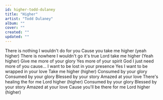 ```yaml
---
id: higher-todd-dulaney
title: "Higher"
artist: "Todd Dulaney"
album: ""
cover: ""
created: ""
updated: ""
---
```


There is nothing I wouldn't do for you
Cause you take me higher
(yeah higher)
There is nowhere I wouldn't go it's true
Lord take me higher
(Yeah higher)
Give me more of your glory
Yes more of your spirit
God I just need more of you cause...
I want to be lost in your presence
Yes I want to be wrapped in your love
Take me higher
(higher)
Consumed by your glory
Consumed by your glory
Blessed by your story
Amazed at your love
There's healing the for me Lord higher
(higher)
Consumed by your glory
Blessed by your story
Amazed at your love
Cause you'll be there for me Lord higher
(higher)